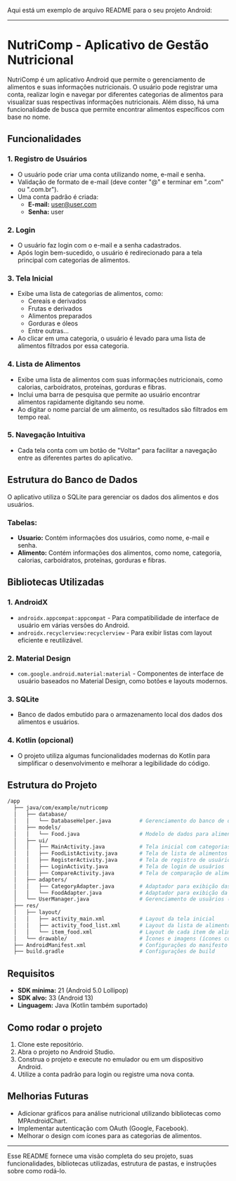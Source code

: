 Aqui está um exemplo de arquivo README para o seu projeto Android:

---

# NutriComp - Aplicativo de Gestão Nutricional

NutriComp é um aplicativo Android que permite o gerenciamento de alimentos e suas informações nutricionais. O usuário pode registrar uma conta, realizar login e navegar por diferentes categorias de alimentos para visualizar suas respectivas informações nutricionais. Além disso, há uma funcionalidade de busca que permite encontrar alimentos específicos com base no nome.

## Funcionalidades

### 1. **Registro de Usuários**
   - O usuário pode criar uma conta utilizando nome, e-mail e senha.
   - Validação de formato de e-mail (deve conter "@" e terminar em ".com" ou ".com.br").
   - Uma conta padrão é criada:  
     - **E-mail:** user@user.com  
     - **Senha:** user

### 2. **Login**
   - O usuário faz login com o e-mail e a senha cadastrados.
   - Após login bem-sucedido, o usuário é redirecionado para a tela principal com categorias de alimentos.

### 3. **Tela Inicial**
   - Exibe uma lista de categorias de alimentos, como:
     - Cereais e derivados
     - Frutas e derivados
     - Alimentos preparados
     - Gorduras e óleos
     - Entre outras...
   - Ao clicar em uma categoria, o usuário é levado para uma lista de alimentos filtrados por essa categoria.

### 4. **Lista de Alimentos**
   - Exibe uma lista de alimentos com suas informações nutricionais, como calorias, carboidratos, proteínas, gorduras e fibras.
   - Inclui uma barra de pesquisa que permite ao usuário encontrar alimentos rapidamente digitando seu nome.
   - Ao digitar o nome parcial de um alimento, os resultados são filtrados em tempo real.

### 5. **Navegação Intuitiva**
   - Cada tela conta com um botão de "Voltar" para facilitar a navegação entre as diferentes partes do aplicativo.

## Estrutura do Banco de Dados
O aplicativo utiliza o SQLite para gerenciar os dados dos alimentos e dos usuários.

### Tabelas:
- **Usuario:** Contém informações dos usuários, como nome, e-mail e senha.
- **Alimento:** Contém informações dos alimentos, como nome, categoria, calorias, carboidratos, proteínas, gorduras e fibras.

## Bibliotecas Utilizadas

### 1. **AndroidX**
   - `androidx.appcompat:appcompat` - Para compatibilidade de interface de usuário em várias versões do Android.
   - `androidx.recyclerview:recyclerview` - Para exibir listas com layout eficiente e reutilizável.

### 2. **Material Design**
   - `com.google.android.material:material` - Componentes de interface de usuário baseados no Material Design, como botões e layouts modernos.

### 3. **SQLite**
   - Banco de dados embutido para o armazenamento local dos dados dos alimentos e usuários.

### 4. **Kotlin (opcional)**
   - O projeto utiliza algumas funcionalidades modernas do Kotlin para simplificar o desenvolvimento e melhorar a legibilidade do código.

## Estrutura do Projeto

```bash
/app
  ├── java/com/example/nutricomp
  │   ├── database/
  │   │   └── DatabaseHelper.java         # Gerenciamento do banco de dados SQLite
  │   ├── models/
  │   │   └── Food.java                   # Modelo de dados para alimentos
  │   ├── ui/
  │   │   ├── MainActivity.java           # Tela inicial com categorias
  │   │   ├── FoodListActivity.java       # Tela de lista de alimentos e barra de busca
  │   │   ├── RegisterActivity.java       # Tela de registro de usuários
  │   │   ├── LoginActivity.java          # Tela de login de usuários
  │   │   ├── CompareActivity.java        # Tela de comparação de alimentos
  │   ├── adapters/
  │   │   ├── CategoryAdapter.java        # Adaptador para exibição das categorias
  │   │   └── FoodAdapter.java            # Adaptador para exibição da lista de alimentos
  │   └── UserManager.java                # Gerenciamento de usuários (login/registro)
  ├── res/
  │   ├── layout/
  │   │   ├── activity_main.xml           # Layout da tela inicial
  │   │   ├── activity_food_list.xml      # Layout da lista de alimentos
  │   │   └── item_food.xml               # Layout de cada item de alimento
  │   └── drawable/                       # Ícones e imagens (ícones comentados)
  ├── AndroidManifest.xml                 # Configurações do manifesto do app
  ├── build.gradle                        # Configurações de build
```

## Requisitos
- **SDK mínima:** 21 (Android 5.0 Lollipop)
- **SDK alvo:** 33 (Android 13)
- **Linguagem:** Java (Kotlin também suportado)

## Como rodar o projeto

1. Clone este repositório.
2. Abra o projeto no Android Studio.
3. Construa o projeto e execute no emulador ou em um dispositivo Android.
4. Utilize a conta padrão para login ou registre uma nova conta.

## Melhorias Futuras
- Adicionar gráficos para análise nutricional utilizando bibliotecas como MPAndroidChart.
- Implementar autenticação com OAuth (Google, Facebook).
- Melhorar o design com ícones para as categorias de alimentos.

---

Esse README fornece uma visão completa do seu projeto, suas funcionalidades, bibliotecas utilizadas, estrutura de pastas, e instruções sobre como rodá-lo.